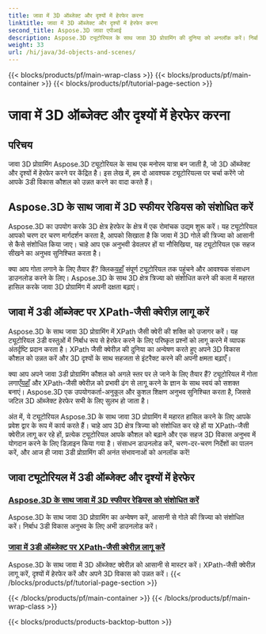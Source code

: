 ```yaml
---
title: जावा में 3D ऑब्जेक्ट और दृश्यों में हेरफेर करना
linktitle: जावा में 3D ऑब्जेक्ट और दृश्यों में हेरफेर करना
second_title: Aspose.3D जावा एपीआई
description: Aspose.3D ट्यूटोरियल के साथ जावा 3D प्रोग्रामिंग की दुनिया को अनलॉक करें। निर्बाध 3डी विकास के लिए गोलाकार त्रिज्या को संशोधित करना और XPath जैसी क्वेरीज़ को सहजता से लागू करना सीखें।
weight: 33
url: /hi/java/3d-objects-and-scenes/
---
```


{{< blocks/products/pf/main-wrap-class >}}
{{< blocks/products/pf/main-container >}}
{{< blocks/products/pf/tutorial-page-section >}}

# जावा में 3D ऑब्जेक्ट और दृश्यों में हेरफेर करना

## परिचय

जावा 3D प्रोग्रामिंग Aspose.3D ट्यूटोरियल के साथ एक मनोरम यात्रा बन जाती है, जो 3D ऑब्जेक्ट और दृश्यों में हेरफेर करने पर केंद्रित है। इस लेख में, हम दो आवश्यक ट्यूटोरियल्स पर चर्चा करेंगे जो आपके 3डी विकास कौशल को उन्नत करने का वादा करते हैं।

## Aspose.3D के साथ जावा में 3D स्फीयर रेडियस को संशोधित करें
Aspose.3D का उपयोग करके 3D क्षेत्र हेरफेर के क्षेत्र में एक रोमांचक उद्यम शुरू करें। यह ट्यूटोरियल आपको चरण दर चरण मार्गदर्शन करता है, आपको सिखाता है कि जावा में 3D गोले की त्रिज्या को आसानी से कैसे संशोधित किया जाए। चाहे आप एक अनुभवी डेवलपर हों या नौसिखिया, यह ट्यूटोरियल एक सहज सीखने का अनुभव सुनिश्चित करता है।

 क्या आप गोता लगाने के लिए तैयार हैं? क्लिक[यहाँ](./modify-sphere-radius/) संपूर्ण ट्यूटोरियल तक पहुंचने और आवश्यक संसाधन डाउनलोड करने के लिए। Aspose.3D के साथ 3D क्षेत्र त्रिज्या को संशोधित करने की कला में महारत हासिल करके जावा 3D प्रोग्रामिंग में अपनी दक्षता बढ़ाएं।

## जावा में 3डी ऑब्जेक्ट पर XPath-जैसी क्वेरीज़ लागू करें
Aspose.3D के साथ जावा 3D प्रोग्रामिंग में XPath जैसी क्वेरी की शक्ति को उजागर करें। यह ट्यूटोरियल 3डी वस्तुओं में निर्बाध रूप से हेरफेर करने के लिए परिष्कृत प्रश्नों को लागू करने में व्यापक अंतर्दृष्टि प्रदान करता है। XPath जैसी क्वेरीज़ की दुनिया का अन्वेषण करते हुए अपने 3D विकास कौशल को उन्नत करें और 3D दृश्यों के साथ सहजता से इंटरैक्ट करने की अपनी क्षमता बढ़ाएँ।

 क्या आप अपने जावा 3डी प्रोग्रामिंग कौशल को अगले स्तर पर ले जाने के लिए तैयार हैं? ट्यूटोरियल में गोता लगाएँ[यहाँ](./xpath-like-object-queries/) और XPath-जैसी क्वेरीज़ को प्रभावी ढंग से लागू करने के ज्ञान के साथ स्वयं को सशक्त बनाएं। Aspose.3D एक उपयोगकर्ता-अनुकूल और कुशल शिक्षण अनुभव सुनिश्चित करता है, जिससे जटिल 3D ऑब्जेक्ट हेरफेर सभी के लिए सुलभ हो जाता है।

अंत में, ये ट्यूटोरियल Aspose.3D के साथ जावा 3D प्रोग्रामिंग में महारत हासिल करने के लिए आपके प्रवेश द्वार के रूप में कार्य करते हैं। चाहे आप 3D क्षेत्र त्रिज्या को संशोधित कर रहे हों या XPath-जैसी क्वेरीज़ लागू कर रहे हों, प्रत्येक ट्यूटोरियल आपके कौशल को बढ़ाने और एक सहज 3D विकास अनुभव में योगदान करने के लिए डिज़ाइन किया गया है। संसाधन डाउनलोड करें, चरण-दर-चरण निर्देशों का पालन करें, और आज ही जावा 3डी प्रोग्रामिंग की अनंत संभावनाओं को अनलॉक करें!
## जावा ट्यूटोरियल में 3डी ऑब्जेक्ट और दृश्यों में हेरफेर
### [Aspose.3D के साथ जावा में 3D स्फीयर रेडियस को संशोधित करें](./modify-sphere-radius/)
Aspose.3D के साथ जावा 3D प्रोग्रामिंग का अन्वेषण करें, आसानी से गोले की त्रिज्या को संशोधित करें। निर्बाध 3डी विकास अनुभव के लिए अभी डाउनलोड करें।
### [जावा में 3डी ऑब्जेक्ट पर XPath-जैसी क्वेरीज़ लागू करें](./xpath-like-object-queries/)
Aspose.3D के साथ जावा में 3D ऑब्जेक्ट क्वेरीज़ को आसानी से मास्टर करें। XPath-जैसी क्वेरीज़ लागू करें, दृश्यों में हेरफेर करें और अपने 3D विकास को उन्नत करें।
{{< /blocks/products/pf/tutorial-page-section >}}

{{< /blocks/products/pf/main-container >}}
{{< /blocks/products/pf/main-wrap-class >}}

{{< blocks/products/products-backtop-button >}}
